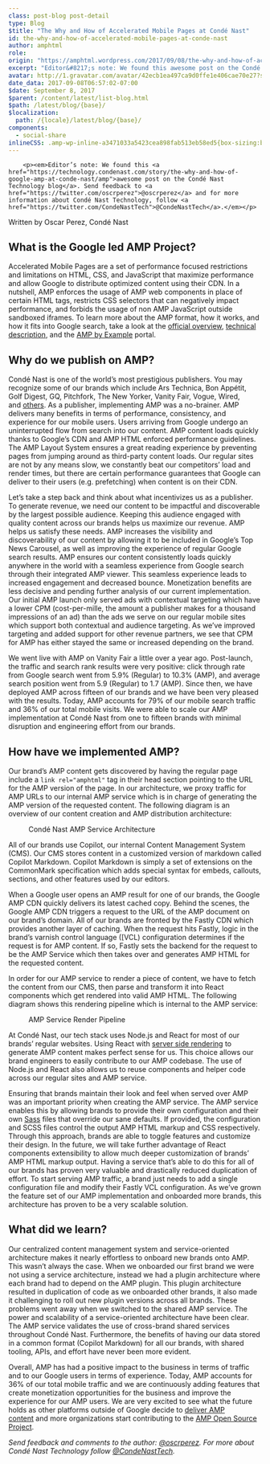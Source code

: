 ```yaml
---
class: post-blog post-detail
type: Blog
$title: "The Why and How of Accelerated Mobile Pages at Condé Nast"
id: the-why-and-how-of-accelerated-mobile-pages-at-conde-nast
author: amphtml
role: 
origin: "https://amphtml.wordpress.com/2017/09/08/the-why-and-how-of-accelerated-mobile-pages-at-conde-nast/amp/"
excerpt: "Editor&#8217;s note: We found this awesome post on the Condé Nast Technology blog. Send feedback to @oscrperez and for more information about Condé Nast Technology, follow @CondeNastTech. Written by Oscar Perez, Condé Nast What is the Google led AMP Project? Accelerated Mobile Pages are a set of performance focused restrictions and limitations on HTML, CSS, and [&#8230;]"
avatar: http://1.gravatar.com/avatar/42ecb1ea497ca9d0ffe1e406cae70e27?s=96&d=identicon&r=G
date_data: 2017-09-08T06:57:02-07:00
$date: September 8, 2017
$parent: /content/latest/list-blog.html
$path: /latest/blog/{base}/
$localization:
  path: /{locale}/latest/blog/{base}/
components:
  - social-share
inlineCSS: .amp-wp-inline-a3471033a5423cea898fab513eb58ed5{box-sizing:border-box;color:#1e1e1e;display:block;font-family:droid-serif, &#039;font-size:19px;font-style:normal;font-weight:normal;letter-spacing:normal;margin:0 auto;orphans:2;text-align:center;text-decoration-color:initial;text-decoration-style:initial;text-transform:none;white-space:normal;widows:2;max-width:646px;}.amp-wp-inline-2b4d2be2e69fb2a80f3ea04ab4df1142{text-align:left;}
---
```


<div class="amp-wp-article-content">

		<p><em>Editor’s note: We found this <a href="https://technology.condenast.com/story/the-why-and-how-of-google-amp-at-conde-nast/amp">awesome post on the Condé Nast Technology blog</a>. Send feedback to <a href="https://twitter.com/oscrperez">@oscrperez</a> and for more information about Condé Nast Technology, follow <a href="https://twitter.com/CondeNastTech">@CondeNastTech</a>.</em></p>
<p class="amp-wp-inline-2b4d2be2e69fb2a80f3ea04ab4df1142">Written by Oscar Perez, Condé Nast</p>
<h2>What is the Google led AMP Project?</h2>
<p>Accelerated Mobile Pages are a set of performance focused restrictions and limitations on HTML, CSS, and JavaScript that maximize performance and allow Google to distribute optimized content using their CDN. In a nutshell, AMP enforces the usage of AMP web components in place of certain HTML tags, restricts CSS selectors that can negatively impact performance, and forbids the usage of non AMP JavaScript outside sandboxed iframes. To learn more about the AMP format, how it works, and how it fits into Google search, take a look at the <a href="https://www.ampproject.org/learn/overview/" target="_blank" rel="noopener">official overview</a>, <a href="https://www.ampproject.org/learn/about-how/" target="_blank" rel="noopener">technical description</a>, and the <a href="https://ampbyexample.com/" target="_blank" rel="noopener">AMP by Example</a> portal.</p>
<h2>Why do we publish on AMP?</h2>
<p>Condé Nast is one of the world’s most prestigious publishers. You may recognize some of our brands which include Ars Technica, Bon Appétit, Golf Digest, GQ, Pitchfork, The New Yorker, Vanity Fair, Vogue, Wired, and <a href="http://www.condenast.com/brands/" target="_blank" rel="noopener">others</a>. As a publisher, implementing AMP was a no-brainer. AMP delivers many benefits in terms of performance, consistency, and experience for our mobile users. Users arriving from Google undergo an uninterrupted flow from search into our content. AMP content loads quickly thanks to Google’s CDN and AMP HTML enforced performance guidelines. The AMP Layout System ensures a great reading experience by preventing pages from jumping around as third-party content loads. Our regular sites are not by any means slow, we constantly beat our competitors’ load and render times, but there are certain performance guarantees that Google can deliver to their users (e.g. prefetching) when content is on their CDN.</p>
<p>Let’s take a step back and think about what incentivizes us as a publisher. To generate revenue, we need our content to be impactful and discoverable by the largest possible audience. Keeping this audience engaged with quality content across our brands helps us maximize our revenue. AMP helps us satisfy these needs. AMP increases the visibility and discoverability of our content by allowing it to be included in Google’s Top News Carousel, as well as improving the experience of regular Google search results. AMP ensures our content consistently loads quickly anywhere in the world with a seamless experience from Google search through their integrated AMP viewer. This seamless experience leads to increased engagement and decreased bounce. Monetization benefits are less decisive and pending further analysis of our current implementation. Our initial AMP launch only served ads with contextual targeting which have a lower CPM (cost-per-mille, the amount a publisher makes for a thousand impressions of an ad) than the ads we serve on our regular mobile sites which support both contextual and audience targeting. As we’ve improved targeting and added support for other revenue partners, we see that CPM for AMP has either stayed the same or increased depending on the brand.</p>
<p>We went live with AMP on Vanity Fair a little over a year ago. Post-launch, the traffic and search rank results were very positive: click through rate from Google search went from 5.9% (Regular) to 10.3% (AMP), and average search position went from 5.9 (Regular) to 1.7 (AMP). Since then, we have deployed AMP across fifteen of our brands and we have been very pleased with the results. Today, AMP accounts for 79% of our mobile search traffic and 36% of our total mobile visits. We were able to scale our AMP implementation at Condé Nast from one to fifteen brands with minimal disruption and engineering effort from our brands.</p>
<h2>How have we implemented AMP?</h2>
<p>Our brand’s AMP content gets discovered by having the regular page include a <code>link rel="amphtml"</code> tag in their head section pointing to the URL for the AMP version of the page. In our architecture, we proxy traffic for AMP URLs to our internal AMP service which is in charge of generating the AMP version of the requested content. The following diagram is an overview of our content creation and AMP distribution architecture:</p>
<figure class="embed image-embed-component  amp-wp-inline-a3471033a5423cea898fab513eb58ed5"><amp-img class=" aligncenter amp-wp-enforced-sizes" src="https://media.condenast.io/photos/59a57e16cf742825d0b02891/master/w_768/AMP-Arch.png" width="768" height="803" sizes="(min-width: 660px) 660px, 100vw"></amp-img><figcaption class="caption"><div class="wrapper">
<p>Condé Nast AMP Service Architecture</p>
</div>
</figcaption></figure><p>
All of our brands use Copilot, our internal Content Management System (CMS). Our CMS stores content in a customized version of markdown called Copilot Markdown. Copilot Markdown is simply a set of extensions on the CommonMark specification which adds special syntax for embeds, callouts, sections, and other features used by our editors.</p>
<p>When a Google user opens an AMP result for one of our brands, the Google AMP CDN quickly delivers its latest cached copy. Behind the scenes, the Google AMP CDN triggers a request to the URL of the AMP document on our brand’s domain. All of our brands are fronted by the Fastly CDN which provides another layer of caching. When the request hits Fastly, logic in the brand’s varnish control language ([VCL) configuration determines if the request is for AMP content. If so, Fastly sets the backend for the request to be the AMP Service which then takes over and generates AMP HTML for the requested content.</p>
<p>In order for our AMP service to render a piece of content, we have to fetch the content from our CMS, then parse and transform it into React components which get rendered into valid AMP HTML. The following diagram shows this rendering pipeline which is internal to the AMP service:</p>
<figure class="embed image-embed-component  amp-wp-inline-a3471033a5423cea898fab513eb58ed5"><amp-img class=" aligncenter amp-wp-enforced-sizes" src="https://media.condenast.io/photos/59a57e3dcf742825d0b02893/master/w_768/AMP-Pipeline.png" width="768" height="576" sizes="(min-width: 660px) 660px, 100vw"></amp-img><figcaption class="caption"><div class="wrapper">
<p>AMP Service Render Pipeline</p>
</div>
</figcaption></figure><p>
At Condé Nast, our tech stack uses Node.js and React for most of our brands’ regular websites. Using React with <a href="https://facebook.github.io/react/docs/react-dom-server.html" target="_blank" rel="noopener">server side rendering</a> to generate AMP content makes perfect sense for us. This choice allows our brand engineers to easily contribute to our AMP codebase. The use of Node.js and React also allows us to reuse components and helper code across our regular sites and AMP service.</p>
<p>Ensuring that brands maintain their look and feel when served over AMP was an important priority when creating the AMP service. The AMP service enables this by allowing brands to provide their own configuration and their own <a href="http://sass-lang.com/" target="_blank" rel="noopener">Sass</a> files that override our sane defaults. If provided, the configuration and SCSS files control the output AMP HTML markup and CSS respectively. Through this approach, brands are able to toggle features and customize their design. In the future, we will take further advantage of React components extensibility to allow much deeper customization of brands’ AMP HTML markup output. Having a service that’s able to do this for all of our brands has proven very valuable and drastically reduced duplication of effort. To start serving AMP traffic, a brand just needs to add a single configuration file and modify their Fastly VCL configuration. As we’ve grown the feature set of our AMP implementation and onboarded more brands, this architecture has proven to be a very scalable solution.</p>
<h2>What did we learn?</h2>
<p>Our centralized content management system and service-oriented architecture makes it nearly effortless to onboard new brands onto AMP. This wasn’t always the case. When we onboarded our first brand we were not using a service architecture, instead we had a plugin architecture where each brand had to depend on the AMP plugin. This plugin architecture resulted in duplication of code as we onboarded other brands, it also made it challenging to roll out new plugin versions across all brands. These problems went away when we switched to the shared AMP service. The power and scalability of a service-oriented architecture have been clear. The AMP service validates the use of cross-brand shared services throughout Condé Nast. Furthermore, the benefits of having our data stored in a common format (Copilot Markdown) for all our brands, with shared tooling, APIs, and effort have never been more evident.</p>
<p>Overall, AMP has had a positive impact to the business in terms of traffic and to our Google users in terms of experience. Today, AMP accounts for 36% of our total mobile traffic and we are continuously adding features that create monetization opportunities for the business and improve the experience for our AMP users. We are very excited to see what the future holds as other platforms outside of Google decide to <a href="https://www.ampproject.org/latest/blog/turbocharging-amp/" target="_blank" rel="noopener">deliver AMP content</a> and more organizations start contributing to the <a href="https://github.com/ampproject" target="_blank" rel="noopener">AMP Open Source Project</a>.</p>
<p><em>Send feedback and comments to the author: <a href="https://twitter.com/oscrperez" target="_blank" rel="noopener">@oscrperez</a>. For more about Condé Nast Technology follow <a href="https://twitter.com/CondeNastTech" target="_blank" rel="noopener">@CondeNastTech</a>.</em></p>
	</div>

	


</div>

